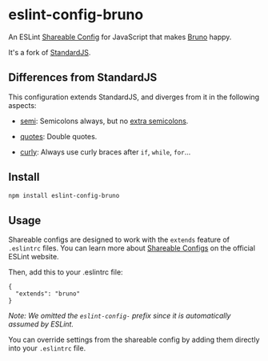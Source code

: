# eslint-config-bruno

An ESLint [Shareable Config](http://eslint.org/docs/developer-guide/shareable-configs) for JavaScript that makes [Bruno](https://brunoscopelliti.com/) happy.

It's a fork of [StandardJS](https://standardjs.com).

## Differences from StandardJS

This configuration extends StandardJS, and diverges from it in the following aspects:

* [semi](https://eslint.org/docs/rules/semi#always): Semicolons always, but no [extra semicolons](https://eslint.org/docs/rules/no-extra-semi).

* [quotes](https://eslint.org/docs/rules/quotes#double): Double quotes.

* [curly](https://eslint.org/docs/rules/curly#all): Always use curly braces after `if`, `while`, `for`...

## Install

```bash
npm install eslint-config-bruno
```

## Usage

Shareable configs are designed to work with the `extends` feature of `.eslintrc` files.
You can learn more about
[Shareable Configs](http://eslint.org/docs/developer-guide/shareable-configs) on the
official ESLint website.

Then, add this to your .eslintrc file:

```
{
  "extends": "bruno"
}
```

*Note: We omitted the `eslint-config-` prefix since it is automatically assumed by ESLint.*

You can override settings from the shareable config by adding them directly into your
`.eslintrc` file.
